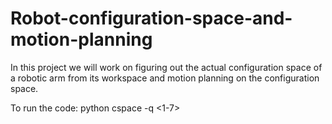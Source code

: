 # Robot-configuration-space-and-motion-planning
In this project we will work on figuring out the actual configuration space of a robotic arm from its workspace and motion planning on the configuration space.

To run the code:
python cspace -q <1-7>
